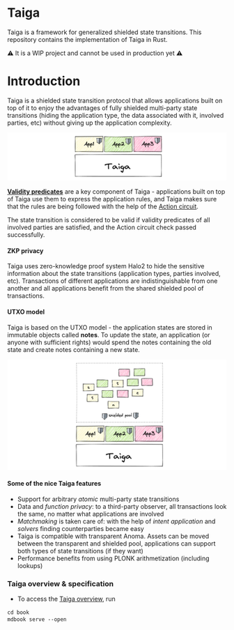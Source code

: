# Taiga

Taiga is a framework for generalized shielded state transitions. 
This repository contains the implementation of Taiga in Rust.

⚠️ It is a WIP project and cannot be used in production yet ⚠️

# Introduction

Taiga is a shielded state transition protocol that allows applications 
built on top of it to enjoy the advantages of fully shielded multi-party 
state transitions 
(hiding the application type, the data associated with it, involved 
parties, etc) without giving up the application complexity.

![img.png](./book/src/images/intro_taiga_app.png)

[**Validity predicates**](./book/src/validity-predicates.md) are a key 
component of 
Taiga - applications built on top of Taiga use them to express the 
application rules, 
and Taiga makes sure that the rules are being followed with the help of 
the [Action circuit](./book/src/action.md).

The state transition is considered to be valid if validity predicates of 
all involved parties are satisfied, and the Action circuit check passed 
successfully.


#### ZKP privacy

Taiga uses zero-knowledge proof system Halo2 to hide the sensitive 
information about the state transitions (application types, parties 
involved, etc). 
Transactions of different applications are indistinguishable from one 
another and all applications benefit from the shared shielded pool of 
transactions.

#### UTXO model

Taiga is based on the UTXO model - the application states are stored in 
immutable objects called **notes**. 
To update the state, an application (or anyone with sufficient rights) 
would spend the notes containing the old state and create notes containing 
a new state.

![img_1.png](./book/src/images/Intro_UTXO.png)

#### Some of the nice Taiga features

* Support for arbitrary *atomic* multi-party state transitions
* Data and *function privacy*: to a third-party observer, all transactions 
look the same, no matter what applications are involved
* *Matchmaking* is taken care of: with the help of *intent application* 
and *solvers* finding counterparties became easy
* Taiga is compatible with transparent Anoma. Assets can be moved between 
the transparent and shielded pool, applications can support both types of 
state transitions (if they want)
* Performance benefits from using PLONK arithmetization (including 
lookups)

### Taiga overview & specification

* To access the [Taiga overview](./book/src/SUMMARY.md), run
```
cd book
mdbook serve --open
```

